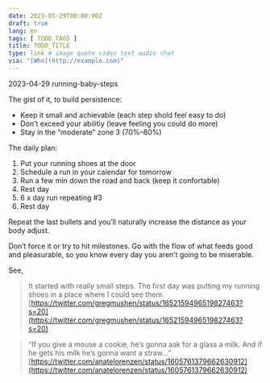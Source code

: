 ```yaml
---
date: 2023-05-29T00:00:00Z
draft: true
lang: en
tags: [ TODO_TAGS ]
title: TODO_TITLE
type: link # image quote video text audio chat
via: "[Who](http://example.com)"
---
```



2023-04-29 running-baby-steps

 
The gist of it, to build persistence:

* Keep it small and achievable (each step shold feel easy to do)
* Don’t exceed your abilitiy (leave feeling you could do more)
* Stay in the “moderate” zone 3 (70%–80%)

The daily plan:

1. Put your running shoes at the door
2. Schedule a run in your calendar for tomorrow
3. Run a few min down the road and back (keep it confortable)
4. Rest day
5. 6 x day run repeating #3
6. Rest day

Repeat the last bullets and you’ll naturally increase the distance as your body adjust.

Don’t force it or try to hit milestones. Go with the flow of what feeds good and pleasurable, so you know every day you aren’t going to be miserable.

See,

> It started with really small steps. The first day was putting my running shoes in a place where I could see them.
[https://twitter.com/gregmushen/status/1652159496519827463?s=20](https://twitter.com/gregmushen/status/1652159496519827463?s=20)

> “If you give a mouse a cookie, he’s gonna ask for a glass a milk. And if he gets his milk he’s gonna want a straw…” 
[https://twitter.com/anatelorenzen/status/1605761379662630912](https://twitter.com/anatelorenzen/status/1605761379662630912)

